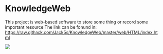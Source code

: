 # KnowledgeWeb
This project is web-based software to store some thing or record some important resource 
The link can be fonund in:
<a href="https://raw.githack.com/Jack5s/KnowledgeWeb/master/web/HTML/index.html">https://raw.githack.com/Jack5s/KnowledgeWeb/master/web/HTML/index.html</a>

<img src="https://raw.githack.com/Jack5s/KnowledgeWeb/master/Image/image.bmp"></img>
